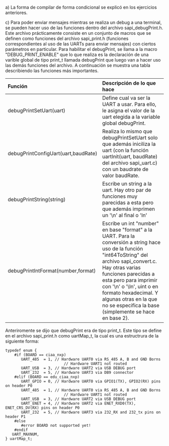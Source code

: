 a) La forma de compilar de forma condicional se explicó en los ejercicios anteriores.

c) Para poder enviar mensajes mientras se realiza un debug a una terminal, se pueden hacer uso de las funciones dentro del archivo sapi_debugPrint.h. Este archivo prácticamente consiste en un conjunto de macros que se definen como funciones del archivo sapi_print.h (funciones correspondientes al uso de las UARTs para enviar mensajes) con ciertos parámetros en particular. Para habilitar el debugPrint, se llama a la macro "DEBUG_PRINT_ENABLE" que lo que realiza es la declaración de una varible global de tipo print_t llamada debugPrint que luego van a hacer uso las demás funciones del archivo. A continuación se muestra una tabla describiendo las funciones más importantes.

|Función|Descripción de lo que hace|
|:------------------------------------------------------------|:---------------------------------------------|
|debugPrintSetUart(uart)|Define cual va ser la UART a usar. Para ello, le asigna el valor de la uart elegida a la variable global debugPrint.|
|debugPrintConfigUart(uart,baudRate) | Realiza lo mismo que debugPrintSetUart solo que además iniciliza la uart (con la función uartInit(uart, baudRate) del archivo sapi_uart.c) con un baudrate de valor baudRate.|
|debugPrintString(string)|Escribe un string a la uart. Hay otro par de funciones muy parecidas a esta pero que además imprimen un '\n' al final o 'ln'|
|debugPrintIntFormat(number,format)|Escribe un int "number" en base "format" a la UART. Para la conversión a string hace uso de la función "int64ToString" del archivo sapi_convert.c. Hay otras varias funciones parecidas a esta pero para imprimir con '\n' o '\ln', uint o en formato hexadecimal. Y algunas otras en la que no se especifica la base (simplemente se hace en base 2).|

Anteriromente se dijo que debugPrint era de tipo print_t. Este tipo se define en el archivo sapi_print.h como uartMap_t, la cual es una estructrura de la siguiente forma:
```
typedef enum {
	#if (BOARD == ciaa_nxp)
	   UART_485  = 1, // Hardware UART0 via RS_485 A, B and GND Borns
                          // Hardware UART1 not routed
	   UART_USB  = 3, // Hardware UART2 via USB DEBUG port
	   UART_232  = 5, // Hardware UART3 via DB9 connector
	#elif (BOARD == edu_ciaa_nxp)
	   UART_GPIO = 0, // Hardware UART0 via GPIO1(TX), GPIO2(RX) pins on header P0
	   UART_485  = 1, // Hardware UART0 via RS_485 A, B and GND Borns
                          // Hardware UART1 not routed
	   UART_USB  = 3, // Hardware UART2 via USB DEBUG port
	   UART_ENET = 4, // Hardware UART2 via ENET_RXD0(TX), ENET_CRS_DV(RX) pins on header P0
	   UART_232  = 5, // Hardware UART3 via 232_RX and 232_tx pins on header P1
	#else
	   #error BOARD not supported yet!
	#endif
   UART_MAXNUM,
} uartMap_t;
```
